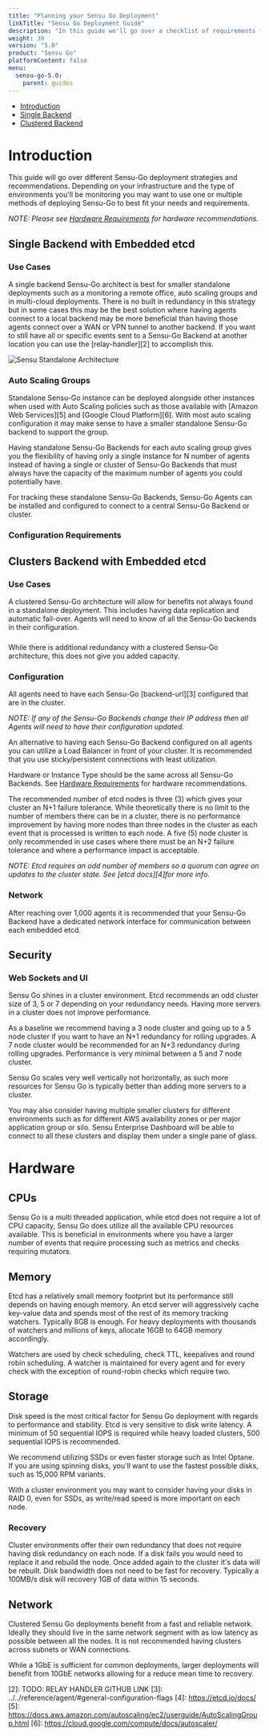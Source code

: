 ```yaml
---
title: "Planning your Sensu Go Deployment"
linkTitle: "Sensu Go Deployment Guide"
description: "In this guide we'll go over a checklist of requirements for a production ready deployment"
weight: 30
version: "5.0"
product: "Sensu Go"
platformContent: false
menu:
  sensu-go-5.0:
    parent: guides
---
```


- [Introduction](#introduction)
- [Single Backend](#single-backend-with-embedded-etcd)
- [Clustered Backend](#clusterd-backend-with-embedded-etcd)

# Introduction

This guide will go over different Sensu-Go deployment strategies and recommendations. Depending on your infrastructure and the type of environments  you'll be monitoring you may want to use one or multiple methods of deploying Sensu-Go to best fit your needs and requirements.

_NOTE: Please see [Hardware Requirements][1] for hardware recommendations._

## Single Backend with Embedded etcd

### Use Cases

A single backend Sensu-Go architect is best for smaller standalone deployments such as a monitoring a remote office, auto scaling groups and in multi-cloud deployments. There is no built in redundancy in this strategy but in some cases this may be the best solution where having agents connect to a local backend may be more beneficial than having those agents connect over a WAN or VPN tunnel to another backend. If you want to still have all or specific events sent to a Sensu-Go Backend at another location you can use the [relay-handler][2] to accomplish this.

<img alt="Sensu Standalone Architecture" title="Single Sensu-Go Backend with Embedded etcd." src="/images/standalone_architecture.svg">

### Auto Scaling Groups

Standalone Sensu-Go instance can be deployed alongside other instances when used with Auto Scaling policies such as those available with [Amazon Web Services][5] and [Google Cloud Platform][6]. With most auto scaling configuration it may make sense to have a smaller standalone Sensu-Go backend to support the group. 

Having standalone Sensu-Go Backends for each auto scaling group gives you the flexibility of having only a single instance for N number of agents instead of having a single or cluster of Sensu-Go Backends that must always have the capacity of the maximum number of agents you could potentially have. 

For tracking these standalone Sensu-Go Backends, Sensu-Go Agents can be installed and configured to connect to a central Sensu-Go Backend or cluster.

### Configuration Requirements

## Clusters Backend with Embedded etcd

### Use Cases

A clustered Sensu-Go architecture will allow for benefits not always found in a standalone deployment. This includes having data replication and automatic fail-over. Agents will need to know of all the Sensu-Go backends in their configuration.

### 
While there is additional redundancy with a clustered Sensu-Go architecture, this does not give you added capacity.

### Configuration

All agents need to have each Sensu-Go [backend-url][3] configured that are in the cluster. 

_NOTE: If any of the Sensu-Go Backends change their IP address then all Agents will need to have their configuration updated._

An alternative to having each Sensu-Go Backend configured on all agents you can utilize a Load Balancer in front of your cluster. It is recommended that you use sticky/persistent connections with least utilization. 

Hardware or Instance Type should be the same across all Sensu-Go Backends. See [Hardware Requirements][1] for hardware recommendations.

The recommended number of etcd nodes is three (3) which gives your cluster an N+1 failure tolerance. While theoretically there is no limit to the number of members there can be in a cluster, there is no performance improvement by having more nodes than three nodes in the cluster as each event that is processed is written to each node. A five (5) node cluster is only recommended in use cases where there must be an N+2 failure tolerance and where a performance impact is acceptable. 

_NOTE: Etcd requires an odd number of members so a quorum can agree on updates to the cluster state. See [etcd docs][4]for more info._

### Network

After reaching over 1,000 agents it is recommended that your Sensu-Go Backend have a dedicated network interface for communication between each embedded etcd.


## Security

### Web Sockets and UI











Sensu Go shines in a cluster environment. Etcd recommends an odd cluster size of 3, 5 or 7 depending on your redundancy needs. Having more servers in a cluster does not improve performance.

As a baseline we recommend having a 3 node cluster and going up to a 5 node cluster if you want to have an N+1 redundancy for rolling upgrades. A 7 node cluster would be recommended for an N+3 redundancy during rolling upgrades. Performance is very minimal between a 5 and 7 node cluster. 

Sensu Go scales very well vertically not horizontally, as such more resources for Sensu Go is typically better than adding more servers to a cluster. 

You may also consider having multiple smaller clusters for different environments such as for different AWS availability zones or per major application group or silo. Sensu Enterprise Dashboard will be able to connect to all these clusters and display them under a single pane of glass. 

# Hardware

## CPUs

Sensu Go is a multi threaded application, while etcd does not require a lot of CPU capacity, Sensu Go does utilize all the available CPU resources available. This is beneficial in environments where you have a larger number of events that require processing such as metrics and checks requiring mutators.

## Memory

Etcd has a relatively small memory footprint but its performance still depends on having enough memory. An etcd server will aggressively cache key-value data and spends most of the rest of its memory tracking watchers. Typically 8GB is enough. For heavy deployments with thousands of watchers and millions of keys, allocate 16GB to 64GB memory accordingly.

Watchers are used by check scheduling, check TTL, keepalives and round robin scheduling. A watcher is maintained for every agent and for every check with the exception of round-robin checks which require two. 

## Storage

Disk speed is the most critical factor for Sensu Go deployment with regards to performance and stability. Etcd is very sensitive to disk write latency. A minimum of 50 sequential IOPS is required while heavy loaded clusters, 500 sequential IOPS is recommended.

We recommend utilizing SSDs or even faster storage such as Intel Optane. If you are using spinning disks, you'll want to use the fastest possible disks, such as 15,000 RPM variants.

With a cluster environment you may want to consider having your disks in RAID 0, even for SSDs, as write/read speed is more important on each node.

### Recovery

Cluster environments offer their own redundancy that does not require having disk redundancy on each node. If a disk fails you would need to replace it and rebuild the node. Once added again to the cluster it's data will be rebuilt. Disk bandwidth does not need to be fast for recovery. Typically a 100MB/s disk will recovery 1GB of data within 15 seconds.

## Network

Clustered Sensu Go deployments benefit from a fast and reliable network. Ideally they should live in the same network segment with as low latency as possible between all the nodes. It is not recommended having clusters across subnets or WAN connections.

While a 1GbE is sufficient for common deployments, larger deployments will benefit from 10GbE networks allowing for a reduce mean time to recovery.

[1]: ../../installation/recommended-hardware
[2]: TODO: RELAY HANDLER GITHUB LINK
[3]: ../../reference/agent/#general-configuration-flags
[4]: https://etcd.io/docs/
[5]: https://docs.aws.amazon.com/autoscaling/ec2/userguide/AutoScalingGroup.html
[6]: https://cloud.google.com/compute/docs/autoscaler/